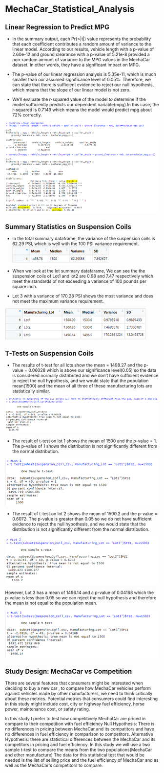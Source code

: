 # MechaCar_Statistical_Analysis

## Linear Regression to Predict MPG

- In the summary output, each Pr(>|t|) value represents the probability that each coefficient contributes a random amount of variance to the linear model. According to our results, vehicle length with a p-value of 2.60e-12 and ground clearance with a p-value of 5.21e-8 provided a non-random amount of variance to the MPG values in the MechaCar dataset. In other words, they have a significant impact on MPG.

- The p-value of our linear regression analysis is 5.35e-11, which is much smaller than our assumed significance level of 0.05%. Therefore, we can state that there is sufficient evidence to reject our null hypothesis, which means that the slope of our linear model is not zero.

- We'll evaluate the r-squared value of the model to determine if the model sufficiently predicts our dependent variable(mpg).In this case, the r-squared is 0.7149 which means the model would predict mpg about 72% correctly.

![Dev1.PNG](https://github.com/tjavaheripour/MechaCar_Statistical_Analysis/blob/main/images/Dev1.PNG)

## Summary Statistics on Suspension Coils

-	In the total summary dataframe, the variance of the suspension coils is 62.29 PSI, which is well with the 100 PSI variance requirement.
![total_summary.PNG](https://github.com/tjavaheripour/MechaCar_Statistical_Analysis/blob/main/images/total_summary.PNG)


-	When we look at the lot summary datafarame, We can see the the suspension coils of Lot1 and lot2 are 0.98 and 7.47 respectively which meet the standards of not exceeding a variance of 100 pounds per square inch.
-	Lot 3 with a variance of 170.28 PSI shows the most variance and does not meet the maximum variance requirement.

![lot_summary.PNG](https://github.com/tjavaheripour/MechaCar_Statistical_Analysis/blob/main/images/lot_summary.PNG)

## T-Tests on Suspension Coils

- The results of t-test for all lots show the mean = 1498.27 and the p-value = 0.06028 which is above our significance level(0.05) so the data is considered normally distributed and we don’t have sufficient evidence to reject the null hypothesis, and we would state that the population mean(1500) and the mean of all three of these manufacturing lots are statistically similar.

![T_test_all_lots.PNG](https://github.com/tjavaheripour/MechaCar_Statistical_Analysis/blob/main/images/T_test_all_lots.PNG)

-	The result of t-test on lot 1 shows the mean of 1500 and the p-value = 1. The p-value of 1 shows the distribution is not significantly different from the normal distribution.

![lot1.PNG](https://github.com/tjavaheripour/MechaCar_Statistical_Analysis/blob/main/images/lot1.PNG)

-	The result of t-test on lot 2 shows the mean of 1500.2 and the p-value = 0.6072. The p-value is greater than 0.05 so we do not have sufficient evidence to reject the null hypothesis, and we would state that the distribution is not significantly different from the normal distribution.

![lot2.PNG](https://github.com/tjavaheripour/MechaCar_Statistical_Analysis/blob/main/images/lot2.PNG)

However, Lot 3 has a mean of 1496.14 and a p-value of 0.04168 which the p-value is less than 0.05 so we can reject the null hypothesis and therefore the mean is not equal to the population mean.

![lot3.PNG](https://github.com/tjavaheripour/MechaCar_Statistical_Analysis/blob/main/images/lot3.PNG)

## Study Design: MechaCar vs Competition

There are several features that consumers might be interested when deciding to buy a new car , to compare how MechaCar vehicles perform against vehicles made by other manufacturers, we need to think critically about these metrics. Potential metrics that consumers could find interesting in this study might include cost, city or highway fuel efficiency, horse power, maintenance cost, or safety rating.

In this study I prefer to test how competitively MechaCar are priced in compare to their competition with fuel efficiency
Null Hypothesis: There is no differences in pricing between MechaCar and its compatitors and have no differences in fuel efficiency in comparison to competitors.
Alternative Hypothesis: there are statistical differences between the MechaCar and its competitors in pricing and fuel efficiency.
In this study we will use a two sample t-test to compare the means from the two populations(MechaCar and other manufacture)
The data for this statistical test that would be needed is the list of selling price and the fuel efficiency of MechaCar and as well as the MechaCar's competitors to compare.



